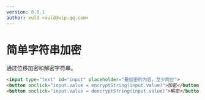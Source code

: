```yaml
---
version: 0.0.1
author: xuld <xuld@vip.qq.com>
---
```

# 简单字符串加密
通过位移加密和解密字符串。

```html demo hide doc
<input type="text" id="input" placeholder="要加密的内容，至少两位">
<button onclick="input.value = encryptString(input.value)">加密</button>
<button onclick="input.value = dencryptString(input.value)">解密</button>
```
